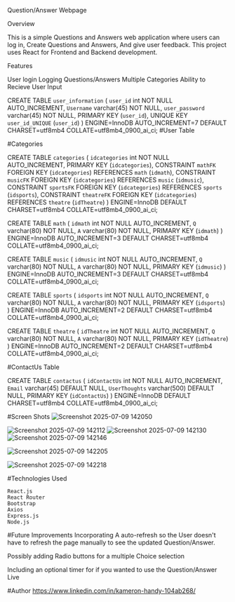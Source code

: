 Question/Answer Webpage

Overview

This is a simple Questions and Answers web application where users can log in, Create Questions and Answers, And give user feedback. This project uses React for Frontend and Backend development.


Features

User login
Logging Questions/Answers
Multiple Categories
Ability to Recieve User Input



CREATE TABLE `user_information` (
  `user_id` int NOT NULL AUTO_INCREMENT,
  `Username` varchar(45) NOT NULL,
  `user_password` varchar(45) NOT NULL,
  PRIMARY KEY (`user_id`),
  UNIQUE KEY `user_id_UNIQUE` (`user_id`)
) ENGINE=InnoDB AUTO_INCREMENT=7 DEFAULT CHARSET=utf8mb4 COLLATE=utf8mb4_0900_ai_ci;
#User Table

#Categories

CREATE TABLE `categories` (
  `idcategories` int NOT NULL AUTO_INCREMENT,
  PRIMARY KEY (`idcategories`),
  CONSTRAINT `mathFK` FOREIGN KEY (`idcategories`) REFERENCES `math` (`idmath`),
  CONSTRAINT `musicFK` FOREIGN KEY (`idcategories`) REFERENCES `music` (`idmusic`),
  CONSTRAINT `sportsFK` FOREIGN KEY (`idcategories`) REFERENCES `sports` (`idsports`),
  CONSTRAINT `theatreFK` FOREIGN KEY (`idcategories`) REFERENCES `theatre` (`idTheatre`)
) ENGINE=InnoDB DEFAULT CHARSET=utf8mb4 COLLATE=utf8mb4_0900_ai_ci;


CREATE TABLE `math` (
  `idmath` int NOT NULL AUTO_INCREMENT,
  `Q` varchar(80) NOT NULL,
  `A` varchar(80) NOT NULL,
  PRIMARY KEY (`idmath`)
) ENGINE=InnoDB AUTO_INCREMENT=3 DEFAULT CHARSET=utf8mb4 COLLATE=utf8mb4_0900_ai_ci;


CREATE TABLE `music` (
  `idmusic` int NOT NULL AUTO_INCREMENT,
  `Q` varchar(80) NOT NULL,
  `A` varchar(80) NOT NULL,
  PRIMARY KEY (`idmusic`)
) ENGINE=InnoDB AUTO_INCREMENT=3 DEFAULT CHARSET=utf8mb4 COLLATE=utf8mb4_0900_ai_ci;


CREATE TABLE `sports` (
  `idsports` int NOT NULL AUTO_INCREMENT,
  `Q` varchar(80) NOT NULL,
  `A` varchar(80) NOT NULL,
  PRIMARY KEY (`idsports`)
) ENGINE=InnoDB AUTO_INCREMENT=2 DEFAULT CHARSET=utf8mb4 COLLATE=utf8mb4_0900_ai_ci;


CREATE TABLE `theatre` (
  `idTheatre` int NOT NULL AUTO_INCREMENT,
  `Q` varchar(80) NOT NULL,
  `A` varchar(80) NOT NULL,
  PRIMARY KEY (`idTheatre`)
) ENGINE=InnoDB AUTO_INCREMENT=2 DEFAULT CHARSET=utf8mb4 COLLATE=utf8mb4_0900_ai_ci;



#ContactUs Table

CREATE TABLE `contactus` (
  `idContactUs` int NOT NULL AUTO_INCREMENT,
  `Email` varchar(45) DEFAULT NULL,
  `UserThoughts` varchar(500) DEFAULT NULL,
  PRIMARY KEY (`idContactUs`)
) ENGINE=InnoDB DEFAULT CHARSET=utf8mb4 COLLATE=utf8mb4_0900_ai_ci;



#Screen Shots
![Screenshot 2025-07-09 142050](https://github.com/user-attachments/assets/0febde55-2c3f-4df0-90d1-b47159d6b806)

![Screenshot 2025-07-09 142112](https://github.com/user-attachments/assets/14a6395b-9b30-450a-978b-fc86630fa843)
![Screenshot 2025-07-09 142130](https://github.com/user-attachments/assets/343c2ac1-feff-46e2-8e6c-b41081191c2b)
![Screenshot 2025-07-09 142146](https://github.com/user-attachments/assets/8b12a102-f0a5-4881-a8d0-1815b0397675)

![Screenshot 2025-07-09 142205](https://github.com/user-attachments/assets/09df3b59-3cb4-4aa9-8eb1-c9a050d53688)

![Screenshot 2025-07-09 142218](https://github.com/user-attachments/assets/07b61170-5b08-488c-a71a-262346169760)


#Technologies Used

    React.js
    React Router
    Bootstrap
    Axios
    Express.js
    Node.js

#Future Improvements
Incorporating A auto-refresh so the User doesn't have to refresh the page manually to see the updated Question/Answer.

Possibly adding Radio buttons for a multiple Choice selection

Including an optional timer for if you wanted to use the Question/Answer Live

#Author
https://www.linkedin.com/in/kameron-handy-104ab268/
